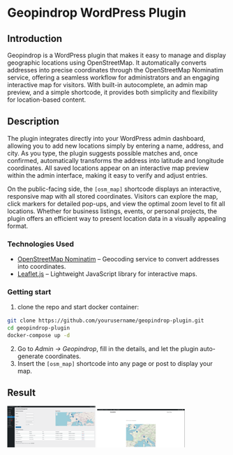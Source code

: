 # Geopindrop WordPress Plugin

## Introduction
Geopindrop is a WordPress plugin that makes it easy to manage and display geographic locations using OpenStreetMap. It automatically converts addresses into precise coordinates through the OpenStreetMap Nominatim service, offering a seamless workflow for administrators and an engaging interactive map for visitors. With built-in autocomplete, an admin map preview, and a simple shortcode, it provides both simplicity and flexibility for location-based content.

## Description
The plugin integrates directly into your WordPress admin dashboard, allowing you to add new locations simply by entering a name, address, and city. As you type, the plugin suggests possible matches and, once confirmed, automatically transforms the address into latitude and longitude coordinates. All saved locations appear on an interactive map preview within the admin interface, making it easy to verify and adjust entries.  

On the public-facing side, the `[osm_map]` shortcode displays an interactive, responsive map with all stored coordinates. Visitors can explore the map, click markers for detailed pop-ups, and view the optimal zoom level to fit all locations. Whether for business listings, events, or personal projects, the plugin offers an efficient way to present location data in a visually appealing format.

### Technologies Used
- <a href="https://nominatim.openstreetmap.org/" >OpenStreetMap Nominatim</a> – Geocoding service to convert addresses into coordinates.
- <a href="https://leafletjs.com/">Leaflet.js</a> – Lightweight JavaScript library for interactive maps.

### Getting start
1. clone the repo and start docker container:
```bash
git clone https://github.com/yourusername/geopindrop-plugin.git
cd geopindrop-plugin
docker-compose up -d
```
2. Go to *Admin → Geopindrop*, fill in the details, and let the plugin auto-generate coordinates.  
3. Insert the `[osm_map]` shortcode into any page or post to display your map.


## Result
<img src="docs/img/geopindrop-backoffice.png" width="40%">
<img src="docs/img/geopindrop-shortcode.png" width="40%">

